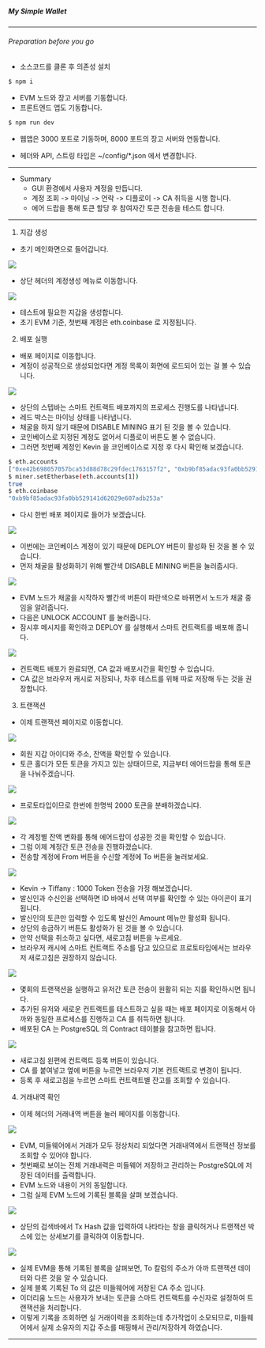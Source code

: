 ##### My Simple Wallet

---

###### Preparation before you go

- 소스코드를 클론 후 의존성 설치

```sh
$ npm i
```

- EVM 노드와 장고 서버를 기동합니다.
- 프론트엔드 앱도 기동합니다.

```sh
$ npm run dev
```

- 웹앱은 3000 포트로 기동하며, 8000 포트의 장고 서버와 연동합니다.

- 헤더와 API, 스트링 타입은 ~/config/\*.json 에서 변경합니다.

---

- Summary
  - GUI 환경에서 사용자 계정을 만듭니다.
  - 계정 조회 -> 마이닝 -> 언락 -> 디플로이 -> CA 취득을 시행 합니다.
  - 에어 드랍을 통해 토큰 할당 후 참여자간 토큰 전송을 테스트 합니다.

---

1. 지갑 생성

- 초기 메인화면으로 들어갑니다.

<img src='https://user-images.githubusercontent.com/21056590/56851948-c500af00-694f-11e9-9922-681f1e6d0bad.png' />

- 상단 헤더의 계정생성 메뉴로 이동합니다.

<img src='https://user-images.githubusercontent.com/21056590/56851998-55d78a80-6950-11e9-9500-904a281da440.png' />

- 테스트에 필요한 지갑을 생성합니다.
- 초기 EVM 기준, 첫번째 계정은 eth.coinbase 로 지정됩니다.

2. 배포 실행

- 배포 페이지로 이동합니다.
- 계정이 성공적으로 생성되었다면 계정 목록이 화면에 로드되어 있는 걸 볼 수 있습니다.

<img src='https://user-images.githubusercontent.com/21056590/56852696-6809f680-6959-11e9-83df-b343244b05e6.png'>

- 상단의 스텝바는 스마트 컨트랙트 배포까지의 프로세스 진행도를 나타냅니다.
- 레드 박스는 마이닝 상태를 나타냅니다.
- 채굴을 하지 않기 때문에 DISABLE MINING 표기 된 것을 볼 수 있습니다.
- 코인베이스로 지정된 계정도 없어서 디플로이 버튼도 볼 수 없습니다.
- 그러면 첫번째 계정인 Kevin 을 코인베이스로 지정 후 다시 확인해 보겠습니다.

```sh
$ eth.accounts
["0xe42b698057057bca53d88d78c29fdec1763157f2", "0xb9bf85adac93fa0bb529141d62029e607adb253a", "0x35188048525f1070105f96838ddfd72fd4f54787", "0x8d2f38cf1f501e42f612dd988eade8cb8d811330", "0x2c7f35a63c3dd3c21b62e752475f6375a4703ccb"]
$ miner.setEtherbase(eth.accounts[1])
true
$ eth.coinbase
"0xb9bf85adac93fa0bb529141d62029e607adb253a"
```

- 다시 한번 배포 페이지로 들어가 보겠습니다.

<img src='https://user-images.githubusercontent.com/21056590/56852831-fe8ae780-695a-11e9-913f-03fb765282e1.png'>

- 이번에는 코인베이스 계정이 있기 때문에 DEPLOY 버튼이 활성화 된 것을 볼 수 있습니다.
- 먼저 채굴을 활성화하기 위해 빨간색 DISABLE MINING 버튼을 눌러줍시다.

<img src='https://user-images.githubusercontent.com/21056590/56852921-0c8d3800-695c-11e9-8064-d5790c8dd90b.png'>

- EVM 노드가 채굴을 시작하자 빨간색 버튼이 파란색으로 바뀌면서 노드가 채굴 중임을 알려줍니다.
- 다음은 UNLOCK ACCOUNT 를 눌러줍니다.
- 잠시후 메시지를 확인하고 DEPLOY 를 실행해서 스마트 컨트랙트를 배포해 줍니다.

<img src='https://user-images.githubusercontent.com/21056590/56853010-2f6c1c00-695d-11e9-9eb7-8f2c9e46ff44.png'>

- 컨트랙트 배포가 완료되면, CA 값과 배포시간을 확인할 수 있습니다.
- CA 값은 브라우저 캐시로 저장되나, 차후 테스트를 위해 따로 저장해 두는 것을 권장합니다.

3. 트랜잭션 

- 이제 트랜잭션 페이지로 이동합니다.

<img src='https://user-images.githubusercontent.com/21056590/56853058-b4efcc00-695d-11e9-9c55-a8450dd40f9a.png'>

- 회원 지갑 아이디와 주소, 잔액을 확인할 수 있습니다.
- 토큰 홀더가 모든 토큰을 가지고 있는 상태이므로, 지금부터 에어드랍을 통해 토큰을 나눠주겠습니다.

<img src='https://user-images.githubusercontent.com/21056590/56853086-157f0900-695e-11e9-9122-b95f77136573.png'>

- 프로토타입이므로 한번에 한명씩 2000 토큰을 분배하겠습니다.

<img src='https://user-images.githubusercontent.com/21056590/56853121-87efe900-695e-11e9-9597-10a92ce04022.png'>

- 각 계정별 잔액 변화를 통해 에어드랍이 성공한 것을 확인할 수 있습니다.
- 그럼 이제 계정간 토큰 전송을 진행하겠습니다.
- 전송할 계정에 From 버튼을 수신할 계정에 To 버튼을 눌러보세요.

<img src='https://user-images.githubusercontent.com/21056590/56853151-cc7b8480-695e-11e9-8776-d8e6b40d5c38.png'>

- Kevin -> Tiffany : 1000 Token 전송을 가정 해보겠습니다.
- 발신인과 수신인을 선택하면 ID 바에서 선택 여부를 확인할 수 있는 아이콘이 표기 됩니다.
- 발신인의 토큰만 입력할 수 있도록 발신인 Amount 메뉴만 활성화 됩니다.
- 상단의 송금하기 버튼도 활성화가 된 것을 볼 수 있습니다.
- 만약 선택을 취소하고 싶다면, 새로고침 버튼을 누르세요.
- 브라우저 캐시에 스마트 컨트랙트 주소를 담고 있으므로 프로토타입에서는 브라우저 새로고침은 권장하지 않습니다.

<img src='https://user-images.githubusercontent.com/21056590/56853321-ecac4300-6960-11e9-82ae-406cc9d24e54.png'>

- 몇회의 트랜잭션을 실행하고 유저간 토큰 전송이 원활히 되는 지를 확인하시면 됩니다.
- 추가된 유저와 새로운 컨트랙트를 테스트하고 싶을 때는 배포 페이지로 이동해서 아까와 동일한 프로세스를 진행하고 CA 를 취득하면 됩니다.
- 배포된 CA 는 PostgreSQL 의 Contract 테이블을 참고하면 됩니다.

<img src='https://user-images.githubusercontent.com/21056590/56853363-98ee2980-6961-11e9-9c5a-dffe7d78819e.png'>

- 새로고침 왼편에 컨트랙트 등록 버튼이 있습니다.
- CA 를 붙여넣고 옆에 버튼을 누르면 브라우저 기본 컨트랙트로 변경이 됩니다.
- 등록 후 새로고침을 누르면 스마트 컨트랙트별 잔고를 조회할 수 있습니다.

4. 거래내역 확인

- 이제 헤더의 거래내역 버튼을 눌러 페이지를 이동합니다.

<img src='https://user-images.githubusercontent.com/21056590/56938340-4b79e400-6b3c-11e9-9f85-64ddf5988911.png' />

- EVM, 미들웨어에서 거래가 모두 정상처리 되었다면 거래내역에서 트랜잭션 정보를 조회할 수 있어야 합니다.
- 첫번째로 보이는 전체 거래내력은 미들웨어 저장하고 관리하는 PostgreSQL에 저장된 데이터를 출력합니다.
- EVM 노드와 내용이 거의 동일합니다.
- 그럼 실제 EVM 노드에 기록된 블록을 살펴 보겠습니다.

<img src='https://user-images.githubusercontent.com/21056590/56938428-dd81ec80-6b3c-11e9-8f8b-7f492812a330.png' />

- 상단의 검색바에서 Tx Hash 값을 입력하여 나타타는 창을 클릭허거나 트랜잭션 박스에 있는 상세보기를 클릭하여 이동합니다.

<img src='https://user-images.githubusercontent.com/21056590/56938588-c1327f80-6b3d-11e9-97c6-9685b1c0606d.png' />

- 실제 EVM을 통해 기록된 블록을 살펴보면, To 칼럼의 주소가 아까 트랜잭션 데이터와 다른 것을 알 수 있습니다.
- 실제 블록 기록된 To 의 값은 미들웨어에 저장된 CA 주소 입니다.
- 이더리움 노드는 사용자가 보내는 토큰을 스마트 컨트랙트를 수신자로 설정하여 트랜잭션을 처리합니다.
- 이렇게 기록을 조회하면 실 거래이력을 조회하는데 추가작업이 소모되므로, 미들웨어에서 실제 소유자의 지갑 주소를 매핑해서 관리/저장하게 하였습니다.

---
